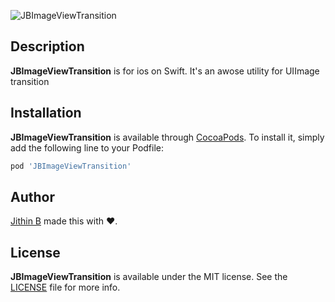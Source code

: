 ![JBImageViewTransition](https://github.com/jithinpala/JBImageViewTransition/blob/master/JBImageViewTransition/transition.gif)



## Description


**JBImageViewTransition** is for ios on Swift. It's an awose utility for UIImage transition


## Installation

**JBImageViewTransition** is available through [CocoaPods](http://cocoapods.org). To install
it, simply add the following line to your Podfile:

```ruby
pod 'JBImageViewTransition'
```

## Author

[Jithin B](https://www.linkedin.com/in/jithin-b-124506125) made this with ❤️. 


## License

**JBImageViewTransition** is available under the MIT license. See the [LICENSE](https://github.com/jithinpala/JBImageViewTransition/blob/master/LICENSE.md) file for more info.
